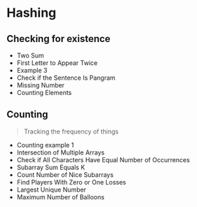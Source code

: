 # Hashing

## Checking for existence
- Two Sum
- First Letter to Appear Twice
- Example 3
- Check if the Sentence Is Pangram
- Missing Number
- Counting Elements

## Counting

> Tracking the frequency of things

- Counting example 1
- Intersection of Multiple Arrays
- Check if All Characters Have Equal Number of Occurrences
- Subarray Sum Equals K
- Count Number of Nice Subarrays
- Find Players With Zero or One Losses
- Largest Unique Number
- Maximum Number of Balloons